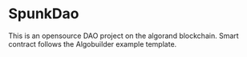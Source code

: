 # SpunkDao

This is an opensource DAO project on the algorand blockchain.
Smart contract follows the Algobuilder example template.
